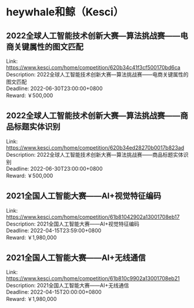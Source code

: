 # heywhale和鲸（Kesci）



## 2022全球人工智能技术创新大赛—算法挑战赛——电商关键属性的图文匹配

Link: https://www.kesci.com/home/competition/620b34c41f3cf500170bd6ca  
Description: 2022全球人工智能技术创新大赛—算法挑战赛——电商关键属性的图文匹配  
Deadline: 2022-06-30T23:00:00+0800  
Reward: ￥500,000  


## 2022全球人工智能技术创新大赛—算法挑战赛——商品标题实体识别

Link: https://www.kesci.com/home/competition/620b34ed28270b0017b823ad  
Description: 2022全球人工智能技术创新大赛—算法挑战赛——商品标题实体识别  
Deadline: 2022-06-30T23:00:00+0800  
Reward: ￥500,000  


## 2021全国人工智能大赛——AI+视觉特征编码

Link: https://www.kesci.com/home/competition/61b81042902a13001708eb17  
Description: 2021全国人工智能大赛——AI+视觉特征编码  
Deadline: 2022-04-15T23:59:00+0800  
Reward: ￥1,980,000  


## 2021全国人工智能大赛——AI+无线通信

Link: https://www.kesci.com/home/competition/61b810c9902a13001708eb21  
Description: 2021全国人工智能大赛——AI+无线通信  
Deadline: 2022-04-15T20:00:00+0800  
Reward: ￥1,980,000  

